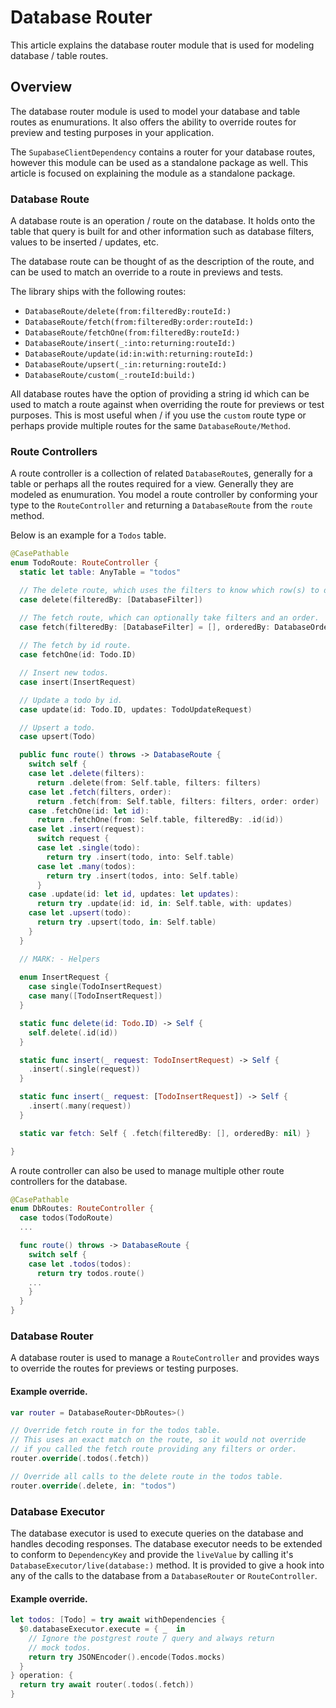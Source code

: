 # Database Router

This article explains the database router module that is used for modeling database / table
routes.

## Overview

The database router module is used to model your database and table routes as enumurations.
It also offers the ability to override routes for preview and testing purposes in your application.

The ``SupabaseClientDependency`` contains a router for your database routes, however this module can
be used as a standalone package as well.  This article is focused on explaining the module as a 
standalone package.

### Database Route

A database route is an operation / route on the database.  It holds onto the table that query
is built for and other information such as database filters, values to be inserted / updates,
etc.

The database route can be thought of as the description of the route, and can be used to match
an override to a route in previews and tests.

The library ships with the following routes:
- ``DatabaseRoute/delete(from:filteredBy:routeId:)``
- ``DatabaseRoute/fetch(from:filteredBy:order:routeId:)``
- ``DatabaseRoute/fetchOne(from:filteredBy:routeId:)``
- ``DatabaseRoute/insert(_:into:returning:routeId:)``
- ``DatabaseRoute/update(id:in:with:returning:routeId:)``
- ``DatabaseRoute/upsert(_:in:returning:routeId:)``
- ``DatabaseRoute/custom(_:routeId:build:)``

All database routes have the option of providing a string id which can be used to match a route
against when overriding the route for previews or test purposes.  This is most useful when / if
you use the `custom` route type or perhaps provide multiple routes for the same ``DatabaseRoute/Method``.

### Route Controllers

A route controller is a collection of related ``DatabaseRoute``s, generally for a table or perhaps all the routes
required for a view.  Generally they are modeled as enumuration.  You model a route controller by conforming
your type to the ``RouteController`` and returning a ``DatabaseRoute`` from
the `route` method.

Below is an example for a `Todos` table.

```swift
@CasePathable
enum TodoRoute: RouteController {
  static let table: AnyTable = "todos"

  // The delete route, which uses the filters to know which row(s) to delete.
  case delete(filteredBy: [DatabaseFilter])

  // The fetch route, which can optionally take filters and an order.
  case fetch(filteredBy: [DatabaseFilter] = [], orderedBy: DatabaseOrder?)
  
  // The fetch by id route.
  case fetchOne(id: Todo.ID)

  // Insert new todos.
  case insert(InsertRequest)

  // Update a todo by id.
  case update(id: Todo.ID, updates: TodoUpdateRequest)

  // Upsert a todo.
  case upsert(Todo)

  public func route() throws -> DatabaseRoute {
    switch self {
    case let .delete(filters):
      return .delete(from: Self.table, filters: filters)
    case let .fetch(filters, order):
      return .fetch(from: Self.table, filters: filters, order: order)
    case .fetchOne(id: let id):
      return .fetchOne(from: Self.table, filteredBy: .id(id))
    case let .insert(request):
      switch request {
      case let .single(todo):
        return try .insert(todo, into: Self.table)
      case let .many(todos):
        return try .insert(todos, into: Self.table)
      }
    case .update(id: let id, updates: let updates):
      return try .update(id: id, in: Self.table, with: updates)
    case let .upsert(todo):
      return try .upsert(todo, in: Self.table)
    }
  }

  // MARK: - Helpers
  
  enum InsertRequest {
    case single(TodoInsertRequest)
    case many([TodoInsertRequest])
  }

  static func delete(id: Todo.ID) -> Self {
    self.delete(.id(id))
  }

  static func insert(_ request: TodoInsertRequest) -> Self {
    .insert(.single(request))
  }

  static func insert(_ request: [TodoInsertRequest]) -> Self {
    .insert(.many(request))
  }

  static var fetch: Self { .fetch(filteredBy: [], orderedBy: nil) }

}

```

A route controller can also be used to manage multiple other route controllers for the database.

```swift
@CasePathable
enum DbRoutes: RouteController {
  case todos(TodoRoute)
  ...

  func route() throws -> DatabaseRoute {
    switch self {
    case let .todos(todos):
      return try todos.route()
    ...
    }
  }
}
```

### Database Router

A database router is used to manage a ``RouteController`` and provides ways to override
the routes for previews or testing purposes.

#### Example override.

```swift
var router = DatabaseRouter<DbRoutes>()

// Override fetch route in for the todos table.
// This uses an exact match on the route, so it would not override
// if you called the fetch route providing any filters or order.
router.override(.todos(.fetch))

// Override all calls to the delete route in the todos table.
router.override(.delete, in: "todos")

```

### Database Executor

The database executor is used to execute queries on the database and handles decoding
responses.  The database executor needs to be extended to conform to `DependencyKey` and
provide the `liveValue` by calling it's ``DatabaseExecutor/live(database:)`` method.  It
is provided to give a hook into any of the calls to the database from a ``DatabaseRouter``
or ``RouteController``.

#### Example override.

```swift
let todos: [Todo] = try await withDependencies {
  $0.databaseExecutor.execute = { _  in 
    // Ignore the postgrest route / query and always return
    // mock todos.
    return try JSONEncoder().encode(Todos.mocks)
  }
} operation: {
  return try await router(.todos(.fetch))
}
```
